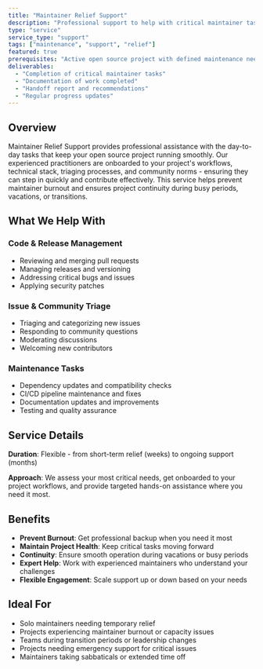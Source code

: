 ```yaml
---
title: "Maintainer Relief Support"
description: "Professional support to help with critical maintainer tasks and responsibilities - from PR reviews to issue triage, releases to security patches"
type: "service"
service_type: "support"
tags: ["maintenance", "support", "relief"]
featured: true
prerequisites: "Active open source project with defined maintenance needs"
deliverables:
  - "Completion of critical maintainer tasks"
  - "Documentation of work completed"
  - "Handoff report and recommendations"
  - "Regular progress updates"
---
```


## Overview

Maintainer Relief Support provides professional assistance with the day-to-day tasks that keep your open source project running smoothly. Our experienced practitioners are onboarded to your project's workflows, technical stack, triaging processes, and community norms - ensuring they can step in quickly and contribute effectively. This service helps prevent maintainer burnout and ensures project continuity during busy periods, vacations, or transitions.

## What We Help With

### Code & Release Management
- Reviewing and merging pull requests
- Managing releases and versioning
- Addressing critical bugs and issues
- Applying security patches

### Issue & Community Triage
- Triaging and categorizing new issues
- Responding to community questions
- Moderating discussions
- Welcoming new contributors

### Maintenance Tasks
- Dependency updates and compatibility checks
- CI/CD pipeline maintenance and fixes
- Documentation updates and improvements
- Testing and quality assurance

## Service Details

**Duration**: Flexible - from short-term relief (weeks) to ongoing support (months)

**Approach**: We assess your most critical needs, get onboarded to your project workflows, and provide targeted hands-on assistance where you need it most.

## Benefits

- **Prevent Burnout**: Get professional backup when you need it most
- **Maintain Project Health**: Keep critical tasks moving forward
- **Continuity**: Ensure smooth operation during vacations or busy periods
- **Expert Help**: Work with experienced maintainers who understand your challenges
- **Flexible Engagement**: Scale support up or down based on your needs

## Ideal For

- Solo maintainers needing temporary relief
- Projects experiencing maintainer burnout or capacity issues
- Teams during transition periods or leadership changes
- Projects needing emergency support for critical issues
- Maintainers taking sabbaticals or extended time off
